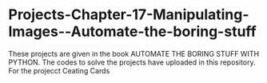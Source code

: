 # Projects-Chapter-17-Manipulating-Images--Automate-the-boring-stuff

These projects are given in the book AUTOMATE THE BORING STUFF WITH PYTHON. 
The codes to solve the projects have uploaded in this repository.
For the projecct Ceating Cards

